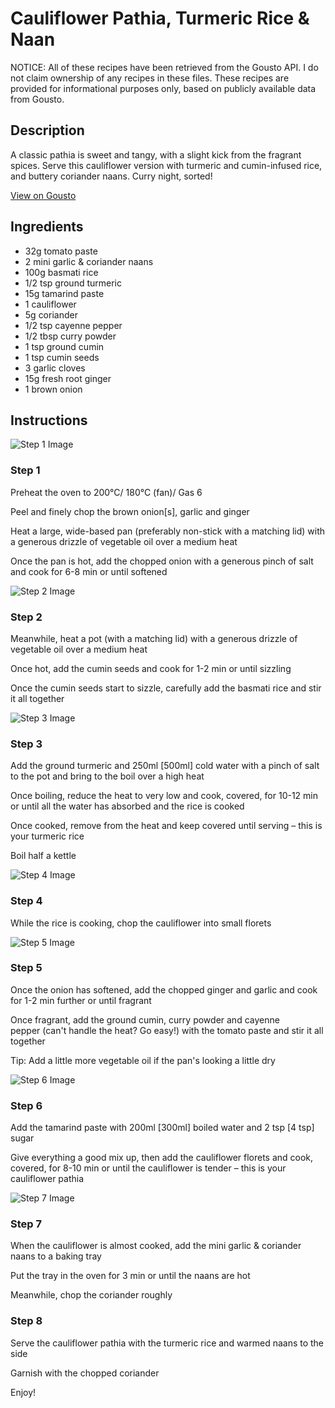 # Cauliflower Pathia, Turmeric Rice & Naan

NOTICE: All of these recipes have been retrieved from the Gousto API. I do not claim ownership of any recipes in these files. These recipes are provided for informational purposes only, based on publicly available data from Gousto.

## Description

A classic pathia is sweet and tangy, with a slight kick from the fragrant spices. Serve this cauliflower version with turmeric and cumin-infused rice, and buttery coriander naans. Curry night, sorted!

[View on Gousto](https://www.gousto.co.uk/recipes/cookbook/cauliflower-pathia-turmeric-rice-naan)

## Ingredients

- 32g tomato paste 
- 2 mini garlic & coriander naans
- 100g basmati rice
- 1/2 tsp ground turmeric
- 15g tamarind paste
- 1 cauliflower
- 5g coriander
- 1/2 tsp cayenne pepper
- 1/2 tbsp curry powder
- 1 tsp ground cumin
- 1 tsp cumin seeds
- 3 garlic cloves
- 15g fresh root ginger
- 1 brown onion

## Instructions

![Step 1 Image](https://production-media.gousto.co.uk/cms/recipe-step-image/Step-1-1620229920710-x200.jpg)

### Step 1

Preheat the oven to 200°C/ 180°C (fan)/ Gas 6

Peel and finely chop the brown onion<span class="text-danger">[s]</span>, garlic and ginger

Heat a large, wide-based pan (preferably non-stick with a matching lid) with a generous drizzle of vegetable oil over a medium heat

Once the pan is hot, add the chopped onion with a generous pinch of salt and cook for 6-8 min or until softened

![Step 2 Image](https://production-media.gousto.co.uk/cms/recipe-step-image/Step-2-1620229924642-x200.jpg)

### Step 2

Meanwhile, heat a pot (with a matching lid) with a generous drizzle of vegetable oil over a medium heat

Once hot, add the cumin seeds and cook for 1-2 min or until sizzling

Once the cumin seeds start to sizzle, carefully add the basmati rice and stir it all together

![Step 3 Image](https://production-media.gousto.co.uk/cms/recipe-step-image/Step-3-1620229927996-x200.jpg)

### Step 3

Add the ground turmeric and 250ml <span class="text-danger">[500ml]</span> cold water with a pinch of salt to the pot and bring to the boil over a high heat

Once boiling, reduce the heat to very low and cook, covered, for 10-12 min or until all the water has absorbed and the rice is cooked

Once cooked, remove from the heat and keep covered until serving – this is your turmeric rice

Boil half a kettle

![Step 4 Image](https://production-media.gousto.co.uk/cms/recipe-step-image/step-4-1620229933680-x200.jpg)

### Step 4

While the rice is cooking, chop the cauliflower into small florets

![Step 5 Image](https://production-media.gousto.co.uk/cms/recipe-step-image/Step-5-1620229942515-x200.jpg)

### Step 5

Once the onion has softened, add the chopped ginger and garlic and cook for 1-2 min further or until fragrant

Once fragrant, add the ground cumin, curry powder and cayenne pepper (can't handle the heat? Go easy!) with the tomato paste and stir it all together

Tip: Add a little more vegetable oil if the pan's looking a little dry

![Step 6 Image](https://production-media.gousto.co.uk/cms/recipe-step-image/step-6-1620229938232-x200.jpg)

### Step 6

Add the tamarind paste with 200ml<span class="text-danger"> [300ml] </span>boiled water and 2 tsp<span class="text-danger"> [4 tsp] </span>sugar

Give everything a good mix up, then add the cauliflower florets and cook, covered, for 8-10 min or until the cauliflower is tender – this is your cauliflower pathia

![Step 7 Image](https://production-media.gousto.co.uk/cms/recipe-step-image/step-7-1620229949312-x200.jpg)

### Step 7

When the cauliflower is almost cooked, add the mini garlic & coriander naans to a baking tray

Put the tray in the oven for 3 min or until the naans are hot

Meanwhile, chop the coriander roughly

### Step 8

Serve the cauliflower pathia with the turmeric rice and warmed naans to the side

Garnish with the chopped coriander

Enjoy!


